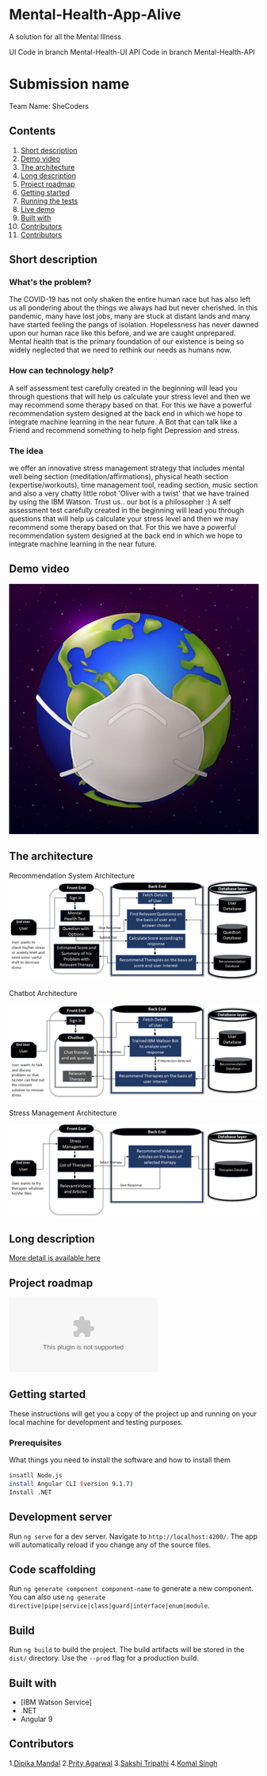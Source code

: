# Mental-Health-App-Alive
A solution for all the Mental Illness

UI Code in branch Mental-Health-UI
API Code in branch Mental-Health-API


# Submission name
Team Name: SheCoders
## Contents

1. [Short description](#short-description)
1. [Demo video](#demo-video)
1. [The architecture](#the-architecture)
1. [Long description](#long-description)
1. [Project roadmap](#project-roadmap)
1. [Getting started](#getting-started)
1. [Running the tests](#running-the-tests)
1. [Live demo](#live-demo)
1. [Built with](#built-with)
1. [Contributors](#Contributors)
1. [Contributors](#authors)

## Short description

### What's the problem?
The COVID-19  has not only shaken the entire human race but has also left us all pondering  about the things we always had but never cherished. In this pandemic, many have lost jobs, many are stuck at distant lands and many have started feeling the pangs of isolation. Hopelessness has never dawned upon our human race like this before, and we are caught unprepared.  Mental health that is the primary foundation of our existence is being so widely neglected that we need to rethink our needs as humans now.


### How can technology help?

A self assessment test carefully created in the beginning will lead you through questions that will help us calculate your stress level and then we may recommend some therapy based on that. For this we have a powerful recommendation system designed at the back end in which we hope to integrate machine learning in the near future.
A Bot that can talk like a Friend and recommend something to help fight Depression and stress.

### The idea

we offer an innovative stress management strategy that includes mental well being section (meditation/affirmations), physical heath section (expertise/workouts), time management tool, reading section, music section and
also a very chatty little robot 'Oliver with a twist' that we have trained by using the IBM Watson. Trust us.. our bot is a philosopher :)
A self assessment test carefully created in the beginning will lead you through questions that will help us calculate your stress level and then we may recommend some therapy based on that. For this we have a powerful recommendation system designed at the back end in which we hope to integrate machine learning in the near future.

## Demo video

[![Watch the video](https://github.com/komalsingh1/Mental-Health-App-Alive/blob/master/earth.jpg)](https://youtu.be/g00M9xdx9vk)

## The architecture
Recommendation System Architecture
![Video transcription/translation app](https://github.com/komalsingh1/Mental-Health-App-Alive/blob/master/Recommend.png)

Chatbot Architecture

![Video transcription/translation app](https://github.com/komalsingh1/Mental-Health-App-Alive/blob/master/chatbot.png)


Stress Management Architecture

![Video transcription/translation app](https://github.com/komalsingh1/Mental-Health-App-Alive/blob/master/stress.png)


## Long description

[More detail is available here](https://github.com/komalsingh1/Mental-Health-App-Alive/blob/master/MentalHealthApp.pptx)

## Project roadmap

![Roadmap](https://github.com/komalsingh1/Mental-Health-App-Alive/blob/master/MentalHealthApp.pptx)

## Getting started

These instructions will get you a copy of the project up and running on your local machine for development and testing purposes.

### Prerequisites

What things you need to install the software and how to install them

```bash
insatll Node.js
install Angular CLI (version 9.1.7)
Install .NET
```
## Development server

Run `ng serve` for a dev server. Navigate to `http://localhost:4200/`. The app will automatically reload if you change any of the source files.

## Code scaffolding

Run `ng generate component component-name` to generate a new component. You can also use `ng generate directive|pipe|service|class|guard|interface|enum|module`.

## Build

Run `ng build` to build the project. The build artifacts will be stored in the `dist/` directory. Use the `--prod` flag for a production build.


## Built with

* [IBM Watson Service]
* .NET 
* Angular 9



## Contributors

1.[Dipika Mandal](https://github.com/dipika732139)
2.[Prity Agarwal](https://github.com/prity)
3.[Sakshi Tripathi](https://github.com/skshtripathi)
4.[Komal Singh](https://github.com/komalsingh1)

